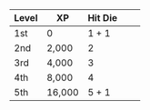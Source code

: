 | Level  | XP     | Hit Die |   |   |
|--------|--------|---------|---|---|
| 1st    | 0      | 1 + 1   |   |   |
| 2nd    | 2,000  | 2       |   |   |
| 3rd    | 4,000  | 3       |   |   |
| 4th    | 8,000  | 4       |   |   |
| 5th    | 16,000 | 5 + 1   |   |   |


  